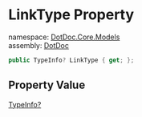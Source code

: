 ﻿# LinkType Property

namespace: [DotDoc\.Core\.Models](../../DotDoc.Core.Models.md)<br />
assembly: [DotDoc](../../../DotDoc.md)



```csharp
public TypeInfo? LinkType { get; };
```

## Property Value

[TypeInfo?](../../../DotDoc/DotDoc.Core.Models/TypeInfo.md)

